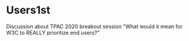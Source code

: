 # Users1st
Discussion about TPAC 2020 breakout session "What would it mean for W3C to REALLY prioritize end users?"
